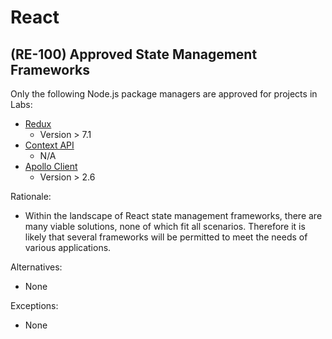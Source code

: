 # React

## (RE-100) Approved State Management Frameworks

Only the following Node.js package managers are approved for projects in Labs:

- [Redux](https://react-redux.js.org/)
    - Version > 7.1
- [Context API](https://reactjs.org/docs/context.html)
    - N/A
- [Apollo Client](https://www.apollographql.com/docs/react/)
    - Version > 2.6

Rationale:

- Within the landscape of React state management frameworks, there are many
  viable solutions, none of which fit all scenarios. Therefore it is likely that
  several frameworks will be permitted to meet the needs of various applications.

Alternatives:

- None

Exceptions:

- None
